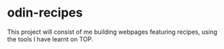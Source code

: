 # odin-recipes

This project will consist of me building webpages featuring recipes, using the tools I have learnt on TOP.
